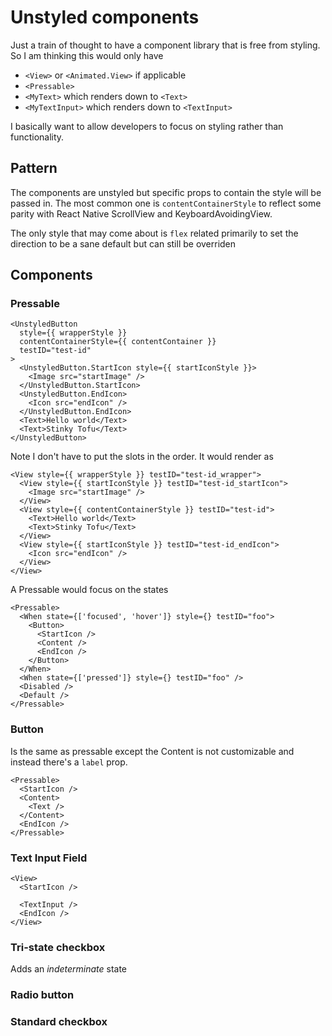 # Unstyled components

Just a train of thought to have a component library that is free from styling.
So I am thinking this would only have

- `<View>` or `<Animated.View>` if applicable
- `<Pressable>`
- `<MyText>` which renders down to `<Text>`
- `<MyTextInput>` which renders down to `<TextInput>`

I basically want to allow developers to focus on styling rather than functionality.

## Pattern

The components are unstyled but specific props to contain the style will be passed in. The most common one is `contentContainerStyle` to reflect some parity with React Native ScrollView and KeyboardAvoidingView.

The only style that may come about is `flex` related primarily to set the direction to be a sane default but can still be overriden

## Components

### Pressable

```tsx
<UnstyledButton
  style={{ wrapperStyle }}
  contentContainerStyle={{ contentContainer }}
  testID="test-id"
>
  <UnstyledButton.StartIcon style={{ startIconStyle }}>
    <Image src="startImage" />
  </UnstyledButton.StartIcon>
  <UnstyledButton.EndIcon>
    <Icon src="endIcon" />
  </UnstyledButton.EndIcon>
  <Text>Hello world</Text>
  <Text>Stinky Tofu</Text>
</UnstyledButton>
```

Note I don't have to put the slots in the order. It would render as

```tsx
<View style={{ wrapperStyle }} testID="test-id_wrapper">
  <View style={{ startIconStyle }} testID="test-id_startIcon">
    <Image src="startImage" />
  </View>
  <View style={{ contentContainerStyle }} testID="test-id">
    <Text>Hello world</Text>
    <Text>Stinky Tofu</Text>
  </View>
  <View style={{ startIconStyle }} testID="test-id_endIcon">
    <Icon src="endIcon" />
  </View>
</View>
```

A Pressable would focus on the states

```tsx
<Pressable>
  <When state={['focused', 'hover']} style={} testID="foo">
    <Button>
      <StartIcon />
      <Content />
      <EndIcon />
    </Button>
  </When>
  <When state={['pressed']} style={} testID="foo" />
  <Disabled />
  <Default />
</Pressable>
```

### Button

Is the same as pressable except the Content is not customizable and instead there's a `label` prop.

```tsx
<Pressable>
  <StartIcon />
  <Content>
    <Text />
  </Content>
  <EndIcon />
</Pressable>
```

### Text Input Field

```tsx
<View>
  <StartIcon />

  <TextInput />
  <EndIcon />
</View>
```

### Tri-state checkbox

Adds an _indeterminate_ state

### Radio button

### Standard checkbox

